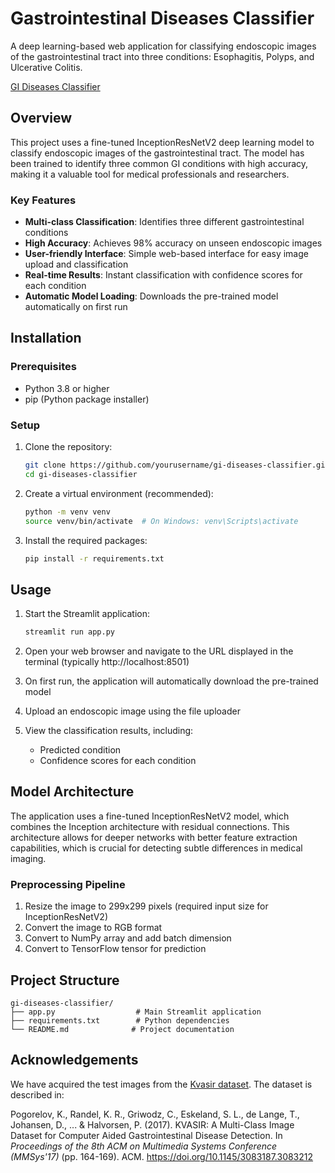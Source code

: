 # Gastrointestinal Diseases Classifier

A deep learning-based web application for classifying endoscopic images of the gastrointestinal tract into three conditions: Esophagitis, Polyps, and Ulcerative Colitis.

[GI Diseases Classifier](https://gidiseaseclassifier.streamlit.app/)

## Overview

This project uses a fine-tuned InceptionResNetV2 deep learning model to classify endoscopic images of the gastrointestinal tract. The model has been trained to identify three common GI conditions with high accuracy, making it a valuable tool for medical professionals and researchers.

### Key Features

- **Multi-class Classification**: Identifies three different gastrointestinal conditions
- **High Accuracy**: Achieves 98% accuracy on unseen endoscopic images
- **User-friendly Interface**: Simple web-based interface for easy image upload and classification
- **Real-time Results**: Instant classification with confidence scores for each condition
- **Automatic Model Loading**: Downloads the pre-trained model automatically on first run

## Installation

### Prerequisites

- Python 3.8 or higher
- pip (Python package installer)

### Setup

1. Clone the repository:
   ```bash
   git clone https://github.com/yourusername/gi-diseases-classifier.git
   cd gi-diseases-classifier
   ```

2. Create a virtual environment (recommended):
   ```bash
   python -m venv venv
   source venv/bin/activate  # On Windows: venv\Scripts\activate
   ```

3. Install the required packages:
   ```bash
   pip install -r requirements.txt
   ```

## Usage

1. Start the Streamlit application:
   ```bash
   streamlit run app.py
   ```

2. Open your web browser and navigate to the URL displayed in the terminal (typically http://localhost:8501)

3. On first run, the application will automatically download the pre-trained model

4. Upload an endoscopic image using the file uploader

5. View the classification results, including:
   - Predicted condition
   - Confidence scores for each condition

## Model Architecture

The application uses a fine-tuned InceptionResNetV2 model, which combines the Inception architecture with residual connections. This architecture allows for deeper networks with better feature extraction capabilities, which is crucial for detecting subtle differences in medical imaging.

### Preprocessing Pipeline

1. Resize the image to 299x299 pixels (required input size for InceptionResNetV2)
2. Convert the image to RGB format
3. Convert to NumPy array and add batch dimension
4. Convert to TensorFlow tensor for prediction

## Project Structure

```
gi-diseases-classifier/
├── app.py                  # Main Streamlit application
├── requirements.txt        # Python dependencies
└── README.md              # Project documentation
```

## Acknowledgements

We have acquired the test images from the [Kvasir dataset](https://datasets.simula.no/kvasir/). The dataset is described in:

Pogorelov, K., Randel, K. R., Griwodz, C., Eskeland, S. L., de Lange, T., Johansen, D., ... & Halvorsen, P. (2017). KVASIR: A Multi-Class Image Dataset for Computer Aided Gastrointestinal Disease Detection. In *Proceedings of the 8th ACM on Multimedia Systems Conference (MMSys'17)* (pp. 164-169). ACM. https://doi.org/10.1145/3083187.3083212